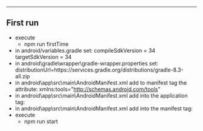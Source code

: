 -------------------------------------------------------------------------------
First run
-------------------------------------------------------------------------------
- execute
  - npm run firstTime  
- in android/variables.gradle set: 
	  compileSdkVersion = 34
    targetSdkVersion = 34
- in android\gradle\wrapper\gradle-wrapper.properties set:
  distributionUrl=https\://services.gradle.org/distributions/gradle-8.3-all.zip
- in android\app\src\main\AndroidManifest.xml add to manifest tag the attribute:
  xmlns:tools="http://schemas.android.com/tools"
- in android\app\src\main\AndroidManifest.xml add into the application tag:
  <service android:name="com.google.android.gms.metadata.ModuleDependencies"
    android:enabled="false"
    android:exported="false"
    tools:ignore="MissingClass">
    <intent-filter>
        <action android:name="com.google.android.gms.metadata.MODULE_DEPENDENCIES" />
    </intent-filter>
    <meta-data android:name="photopicker_activity:0:required" android:value="" />
  </service>
- in android\app\src\main\AndroidManifest.xml add into the manifest tag:
  <uses-permission android:name="android.permission.ACCESS_COARSE_LOCATION" />
  <uses-permission android:name="android.permission.ACCESS_FINE_LOCATION" />  
- execute
  - npm run start 
